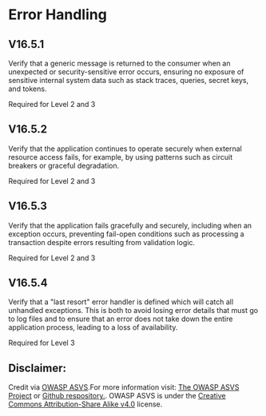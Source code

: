 #  Error Handling
## V16.5.1
Verify that a generic message is returned to the consumer when an unexpected or security-sensitive error occurs, ensuring no exposure of sensitive internal system data such as stack traces, queries, secret keys, and tokens.
Required for Level 2 and 3
## V16.5.2
Verify that the application continues to operate securely when external resource access fails, for example, by using patterns such as circuit breakers or graceful degradation.
Required for Level 2 and 3
## V16.5.3
Verify that the application fails gracefully and securely, including when an exception occurs, preventing fail-open conditions such as processing a transaction despite errors resulting from validation logic.
Required for Level 2 and 3
## V16.5.4
Verify that a "last resort" error handler is defined which will catch all unhandled exceptions. This is both to avoid losing error details that must go to log files and to ensure that an error does not take down the entire application process, leading to a loss of availability.
Required for Level 3

## Disclaimer:
Credit via [OWASP ASVS](https://owasp.org/www-project-application-security-verification-standard/).For more information visit: [The OWASP ASVS Project](https://owasp.org/www-project-application-security-verification-standard/) or [Github respository.](https://github.com/OWASP/ASVS). OWASP ASVS is under the [Creative Commons Attribution-Share Alike v4.0](https://github.com/OWASP/ASVS/blob/v5.0.0/LICENSE.md) license.

